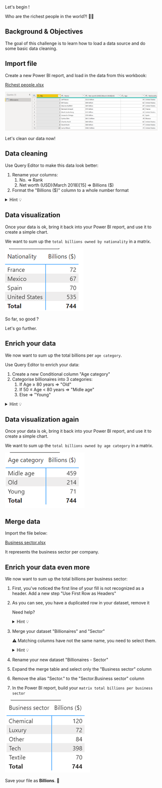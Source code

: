 Let's begin !

Who are the richest people in the world?! 🕵️‍♂️

## Background & Objectives

The goal of this challenge is to learn how to load a data source and do some basic data cleaning.

## Import file

Create a new Power BI report, and load in the data from this workbook:

[Richest people.xlsx](https://wagon-public-datasets.s3.eu-west-1.amazonaws.com/bi-data/Richest_people.xlsx)

![assets/Untitled.png](assets/Untitled.png)

Let's clean our data now!

## Data cleaning

Use Query Editor to make this data look better:

1. Rename your columns:
    1. No. ⇒ Rank
    2. Net worth (USD)(March 2018)[15] ⇒ Billions ($)
2. Format the "Billions ($)" column to a whole number format
<details>
<summary markdown='span'>Hint 💡</summary>
- (Step 0: Replace the "." (point) with a "," (coma) )
- Step 1: Replace the word billion with an empty string.
- Step 2: Replace the $ symbol with an empty string.
- Step 3: Convert the resulting column to a whole number.
</details>

## Data visualization

Once your data is ok, bring it back into your Power BI report, and use it to create a simple chart.

We want to sum up the `total billions owned by nationality` in a matrix.

![assets/Untitled%201.png](assets/Untitled%201.png)

So far, so good ?

Let's go further.

## Enrich your data

We now want to sum up the total billions per `age category`.

Use Query Editor to enrich your data:

1. Create a new Conditional column "Age category"
2. Categorise billionaires into 3 categories:
    1. If Age ≥ 80 years ⇒ "Old"
    2. If 50 ≤ Age < 80 years ⇒ "Midle age"
    3. Else ⇒ "Young"
<details>
<summary markdown='span'>Hint 💡</summary>
- Condition to apply below:

![assets/Untitled%202.png](assets/Untitled%202.png)
</details>

## Data visualization again

Once your data is ok, bring it back into your Power BI report, and use it to create a simple chart.

We want to sum up the `total billions owned by age category` in a matrix.

![assets/Untitled%203.png](assets/Untitled%203.png)

## Merge data

Import the file below:

[Business sector.xlsx](https://wagon-public-datasets.s3.eu-west-1.amazonaws.com/bi-data/Business_sector.xlsx)

It represents the business sector per company.

## Enrich your data even more

We now want to sum up the total billions per business sector:

1. First, you've noticed the first line of your fill is not recognized as a header. Add a new step "Use First Row as Headers"
2. As you can see, you have a duplicated row in your dataset, remove it

    Need help?

    <details>
    <summary markdown='span'>Hint 💡</summary>
    - Select all columns
    - Home ⇒ Remove rows ⇒ Remove duplicates
    </details>
3. Merge your dataset "Billionaires" and "Sector"

    ⚠ Matching columns have not the same name, you need to select them.

    <details>
    <summary markdown='span'>Hint 💡</summary>
    ![assets/Untitled%204.png](assets/Untitled%204.png)
    </details>
4. Rename your new dataset "Billionaires - Sector"
5. Expand the merge table and select only the "Business sector" column
6. Remove the alias "Sector." to the "Sector.Business sector" column
7. In the Power BI report, build your `matrix total billions per business sector`

![assets/Untitled%205.png](assets/Untitled%205.png)

Save your file as **Billions**. 💾
